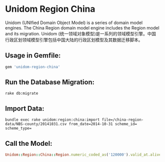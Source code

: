 # Unidom Region China

Unidom (UNIfied Domain Object Model) is a series of domain model engines. The China Region domain model engine includes the Region model and its migration.
Unidom (统一领域对象模型)是一系列的领域模型引擎。中国行政区划领域模型引擎包括中国大陆的行政区划模型及其数据迁移脚本。

## Usage in Gemfile:
```ruby
gem 'unidom-region-china'
```

## Run the Database Migration:
```shell
rake db:migrate
```

## Import Data:
```shell
bundle exec rake unidom:region:china:import file=/china-region-data/NBS-county/20141031.csv from_date=2014-10-31 scheme_id= scheme_type=
```

## Call the Model:
```ruby
Unidom::Region::China::Region.numeric_coded_as('120000').valid_at.alive.first # Tianjing (天津)
```
